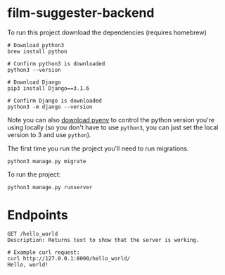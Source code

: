 # film-suggester-backend

To run this project download the dependencies (requires homebrew)
```
# Download python3
brew install python

# Confirm python3 is downloaded
python3 --version

# Download Django
pip3 install Django==3.1.6

# Confirm Django is downloaded
python3 -m django --version

```
Note you can also [download pyenv](https://opensource.com/article/19/5/python-3-default-mac) to control the python version you're using locally (so you don't have to use `python3`, you can just set the local version to 3 and use `python`).

The first time you run the project you'll need to run migrations.
```
python3 manage.py migrate

```

To run the project:
```
python3 manage.py runserver
```

# Endpoints

```
GET /hello_world
Description: Returns text to show that the server is working.

# Example curl request: 
curl http://127.0.0.1:8000/hello_world/
Hello, world!
```

